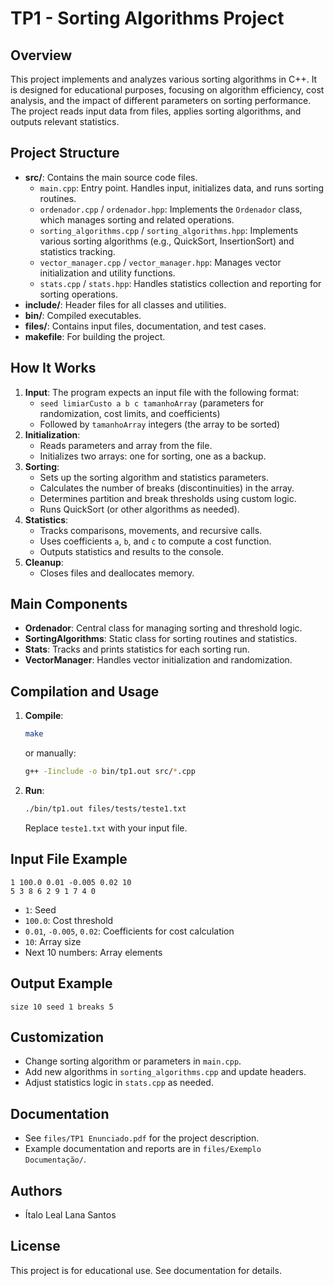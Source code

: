 # TP1 - Sorting Algorithms Project

## Overview
This project implements and analyzes various sorting algorithms in C++. It is designed for educational purposes, focusing on algorithm efficiency, cost analysis, and the impact of different parameters on sorting performance. The project reads input data from files, applies sorting algorithms, and outputs relevant statistics.

## Project Structure

- **src/**: Contains the main source code files.
  - `main.cpp`: Entry point. Handles input, initializes data, and runs sorting routines.
  - `ordenador.cpp` / `ordenador.hpp`: Implements the `Ordenador` class, which manages sorting and related operations.
  - `sorting_algorithms.cpp` / `sorting_algorithms.hpp`: Implements various sorting algorithms (e.g., QuickSort, InsertionSort) and statistics tracking.
  - `vector_manager.cpp` / `vector_manager.hpp`: Manages vector initialization and utility functions.
  - `stats.cpp` / `stats.hpp`: Handles statistics collection and reporting for sorting operations.
- **include/**: Header files for all classes and utilities.
- **bin/**: Compiled executables.
- **files/**: Contains input files, documentation, and test cases.
- **makefile**: For building the project.

## How It Works

1. **Input**: The program expects an input file with the following format:
   - `seed limiarCusto a b c tamanhoArray` (parameters for randomization, cost limits, and coefficients)
   - Followed by `tamanhoArray` integers (the array to be sorted)
2. **Initialization**:
   - Reads parameters and array from the file.
   - Initializes two arrays: one for sorting, one as a backup.
3. **Sorting**:
   - Sets up the sorting algorithm and statistics parameters.
   - Calculates the number of breaks (discontinuities) in the array.
   - Determines partition and break thresholds using custom logic.
   - Runs QuickSort (or other algorithms as needed).
4. **Statistics**:
   - Tracks comparisons, movements, and recursive calls.
   - Uses coefficients `a`, `b`, and `c` to compute a cost function.
   - Outputs statistics and results to the console.
5. **Cleanup**:
   - Closes files and deallocates memory.

## Main Components

- **Ordenador**: Central class for managing sorting and threshold logic.
- **SortingAlgorithms**: Static class for sorting routines and statistics.
- **Stats**: Tracks and prints statistics for each sorting run.
- **VectorManager**: Handles vector initialization and randomization.

## Compilation and Usage

1. **Compile**:
   ```bash
   make
   ```
   or manually:
   ```bash
   g++ -Iinclude -o bin/tp1.out src/*.cpp
   ```
2. **Run**:
   ```bash
   ./bin/tp1.out files/tests/teste1.txt
   ```
   Replace `teste1.txt` with your input file.

## Input File Example
```
1 100.0 0.01 -0.005 0.02 10
5 3 8 6 2 9 1 7 4 0
```
- `1`: Seed
- `100.0`: Cost threshold
- `0.01`, `-0.005`, `0.02`: Coefficients for cost calculation
- `10`: Array size
- Next 10 numbers: Array elements

## Output Example
```
size 10 seed 1 breaks 5
```

## Customization
- Change sorting algorithm or parameters in `main.cpp`.
- Add new algorithms in `sorting_algorithms.cpp` and update headers.
- Adjust statistics logic in `stats.cpp` as needed.

## Documentation
- See `files/TP1 Enunciado.pdf` for the project description.
- Example documentation and reports are in `files/Exemplo Documentação/`.

## Authors
- Ítalo Leal Lana Santos

## License
This project is for educational use. See documentation for details.
